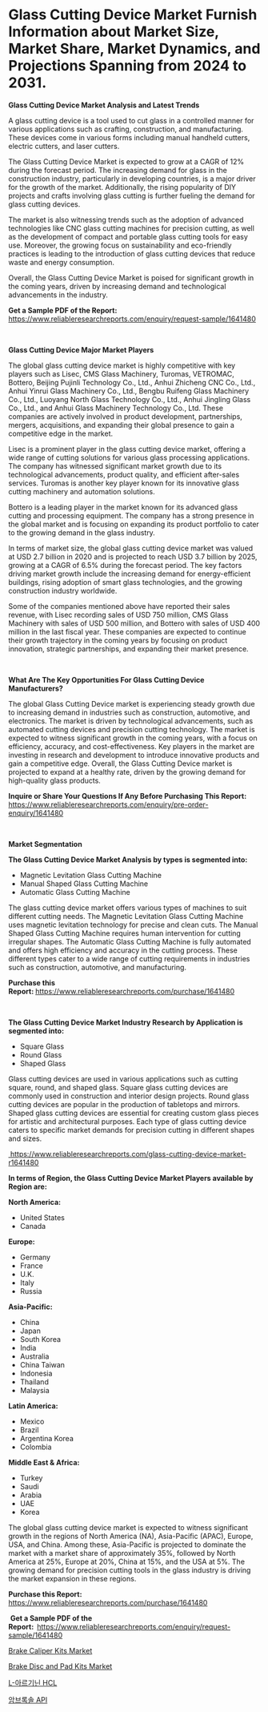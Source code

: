 <p><h1>Glass Cutting Device Market Furnish Information about Market Size, Market Share, Market Dynamics, and Projections Spanning from 2024 to 2031.</h1></p><p><strong>Glass Cutting Device Market Analysis and Latest Trends</strong></p>
<p><p>A glass cutting device is a tool used to cut glass in a controlled manner for various applications such as crafting, construction, and manufacturing. These devices come in various forms including manual handheld cutters, electric cutters, and laser cutters.</p><p>The Glass Cutting Device Market is expected to grow at a CAGR of 12% during the forecast period. The increasing demand for glass in the construction industry, particularly in developing countries, is a major driver for the growth of the market. Additionally, the rising popularity of DIY projects and crafts involving glass cutting is further fueling the demand for glass cutting devices.</p><p>The market is also witnessing trends such as the adoption of advanced technologies like CNC glass cutting machines for precision cutting, as well as the development of compact and portable glass cutting tools for easy use. Moreover, the growing focus on sustainability and eco-friendly practices is leading to the introduction of glass cutting devices that reduce waste and energy consumption.</p><p>Overall, the Glass Cutting Device Market is poised for significant growth in the coming years, driven by increasing demand and technological advancements in the industry.</p></p>
<p><strong>Get a Sample PDF of the Report:&nbsp;</strong> <a href="https://www.reliableresearchreports.com/enquiry/request-sample/1641480">https://www.reliableresearchreports.com/enquiry/request-sample/1641480</a></p>
<p>&nbsp;</p>
<p><strong>Glass Cutting Device Major Market Players</strong></p>
<p><p>The global glass cutting device market is highly competitive with key players such as Lisec, CMS Glass Machinery, Turomas, VETROMAC, Bottero, Beijing Pujinli Technology Co., Ltd., Anhui Zhicheng CNC Co., Ltd., Anhui Yinrui Glass Machinery Co., Ltd., Bengbu Ruifeng Glass Machinery Co., Ltd., Luoyang North Glass Technology Co., Ltd., Anhui Jingling Glass Co., Ltd., and Anhui Glass Machinery Technology Co., Ltd. These companies are actively involved in product development, partnerships, mergers, acquisitions, and expanding their global presence to gain a competitive edge in the market.</p><p>Lisec is a prominent player in the glass cutting device market, offering a wide range of cutting solutions for various glass processing applications. The company has witnessed significant market growth due to its technological advancements, product quality, and efficient after-sales services. Turomas is another key player known for its innovative glass cutting machinery and automation solutions.</p><p>Bottero is a leading player in the market known for its advanced glass cutting and processing equipment. The company has a strong presence in the global market and is focusing on expanding its product portfolio to cater to the growing demand in the glass industry.</p><p>In terms of market size, the global glass cutting device market was valued at USD 2.7 billion in 2020 and is projected to reach USD 3.7 billion by 2025, growing at a CAGR of 6.5% during the forecast period. The key factors driving market growth include the increasing demand for energy-efficient buildings, rising adoption of smart glass technologies, and the growing construction industry worldwide.</p><p>Some of the companies mentioned above have reported their sales revenue, with Lisec recording sales of USD 750 million, CMS Glass Machinery with sales of USD 500 million, and Bottero with sales of USD 400 million in the last fiscal year. These companies are expected to continue their growth trajectory in the coming years by focusing on product innovation, strategic partnerships, and expanding their market presence.</p></p>
<p>&nbsp;</p>
<p><strong>What Are The Key Opportunities For Glass Cutting Device Manufacturers?</strong></p>
<p><p>The global Glass Cutting Device market is experiencing steady growth due to increasing demand in industries such as construction, automotive, and electronics. The market is driven by technological advancements, such as automated cutting devices and precision cutting technology. The market is expected to witness significant growth in the coming years, with a focus on efficiency, accuracy, and cost-effectiveness. Key players in the market are investing in research and development to introduce innovative products and gain a competitive edge. Overall, the Glass Cutting Device market is projected to expand at a healthy rate, driven by the growing demand for high-quality glass products.</p></p>
<p><strong>Inquire or Share Your Questions If Any Before Purchasing This Report:</strong> <a href="https://www.reliableresearchreports.com/enquiry/pre-order-enquiry/1641480">https://www.reliableresearchreports.com/enquiry/pre-order-enquiry/1641480</a></p>
<p>&nbsp;</p>
<p><strong>Market Segmentation</strong></p>
<p><strong>The Glass Cutting Device Market Analysis by types is segmented into:</strong></p>
<p><ul><li>Magnetic Levitation Glass Cutting Machine</li><li>Manual Shaped Glass Cutting Machine</li><li>Automatic Glass Cutting Machine</li></ul></p>
<p><p>The glass cutting device market offers various types of machines to suit different cutting needs. The Magnetic Levitation Glass Cutting Machine uses magnetic levitation technology for precise and clean cuts. The Manual Shaped Glass Cutting Machine requires human intervention for cutting irregular shapes. The Automatic Glass Cutting Machine is fully automated and offers high efficiency and accuracy in the cutting process. These different types cater to a wide range of cutting requirements in industries such as construction, automotive, and manufacturing.</p></p>
<p><strong>Purchase this Report:&nbsp;</strong><a href="https://www.reliableresearchreports.com/purchase/1641480">https://www.reliableresearchreports.com/purchase/1641480</a></p>
<p>&nbsp;</p>
<p><strong>The Glass Cutting Device Market Industry Research by Application is segmented into:</strong></p>
<p><ul><li>Square Glass</li><li>Round Glass</li><li>Shaped Glass</li></ul></p>
<p><p>Glass cutting devices are used in various applications such as cutting square, round, and shaped glass. Square glass cutting devices are commonly used in construction and interior design projects. Round glass cutting devices are popular in the production of tabletops and mirrors. Shaped glass cutting devices are essential for creating custom glass pieces for artistic and architectural purposes. Each type of glass cutting device caters to specific market demands for precision cutting in different shapes and sizes.</p></p>
<p><a href="https://www.reliableresearchreports.com/glass-cutting-device-market-r1641480">&nbsp;https://www.reliableresearchreports.com/glass-cutting-device-market-r1641480</a></p>
<p><strong>In terms of Region, the Glass Cutting Device Market Players available by Region are:</strong></p>
<p>
    <p> <strong> North America: </strong>
        <ul>
            <li>United States</li>
            <li>Canada</li>
        </ul>
        </p> 
    <p> <strong> Europe: </strong>
        <ul>
            <li>Germany</li>
            <li>France</li>
            <li>U.K.</li>
            <li>Italy</li>
            <li>Russia</li>
        </ul>
        </p> 
    <p> <strong> Asia-Pacific: </strong>
        <ul>
            <li>China</li>
            <li>Japan</li>
            <li>South Korea</li>
            <li>India</li>
            <li>Australia</li>
            <li>China Taiwan</li>
            <li>Indonesia</li>
            <li>Thailand</li>
            <li>Malaysia</li>
        </ul>
        </p> 
    <p> <strong> Latin America: </strong>
        <ul>
            <li>Mexico</li>
            <li>Brazil</li>
            <li>Argentina Korea</li>
            <li>Colombia</li>
        </ul>
        </p> 
    <p> <strong> Middle East & Africa: </strong>
        <ul>
            <li>Turkey</li>
            <li>Saudi</li>
            <li>Arabia</li>
            <li>UAE</li>
            <li>Korea</li>
        </ul>
    </p>
    </p>
<p><p>The global glass cutting device market is expected to witness significant growth in the regions of North America (NA), Asia-Pacific (APAC), Europe, USA, and China. Among these, Asia-Pacific is projected to dominate the market with a market share of approximately 35%, followed by North America at 25%, Europe at 20%, China at 15%, and the USA at 5%. The growing demand for precision cutting tools in the glass industry is driving the market expansion in these regions.</p></p>
<p><strong>Purchase this Report: </strong><a href="https://www.reliableresearchreports.com/purchase/1641480">https://www.reliableresearchreports.com/purchase/1641480</a></p>
<p>&nbsp;<strong>Get a Sample PDF of the Report:&nbsp;&nbsp;</strong><a href="https://www.reliableresearchreports.com/enquiry/request-sample/1641480">https://www.reliableresearchreports.com/enquiry/request-sample/1641480</a></p>
<p><strong></strong></p>
<p><p><a href="https://github.com/mharielmesa/Market-Research-Report-List-4/blob/main/brake-caliper-kits-market.md">Brake Caliper Kits Market</a></p><p><a href="https://github.com/moyahfrancoestellec51j635wcx/Market-Research-Report-List-3/blob/main/brake-disc-and-pad-kits-market.md">Brake Disc and Pad Kits Market</a></p><p><a href="https://github.com/muchswr/Market-Research-Report-List-1/blob/main/5045807172256.md">L-아르기닌 HCL</a></p><p><a href="https://github.com/alpinestartsekian/Market-Research-Report-List-1/blob/main/3806771172255.md">암브록솔 API</a></p></p>